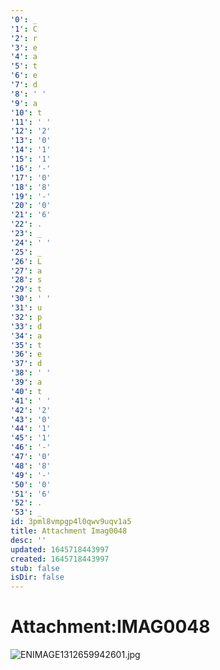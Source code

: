 ```yaml
---
'0': _
'1': C
'2': r
'3': e
'4': a
'5': t
'6': e
'7': d
'8': ' '
'9': a
'10': t
'11': ' '
'12': '2'
'13': '0'
'14': '1'
'15': '1'
'16': '-'
'17': '0'
'18': '8'
'19': '-'
'20': '0'
'21': '6'
'22': .
'23': _
'24': ' '
'25': _
'26': L
'27': a
'28': s
'29': t
'30': ' '
'31': u
'32': p
'33': d
'34': a
'35': t
'36': e
'37': d
'38': ' '
'39': a
'40': t
'41': ' '
'42': '2'
'43': '0'
'44': '1'
'45': '1'
'46': '-'
'47': '0'
'48': '8'
'49': '-'
'50': '0'
'51': '6'
'52': .
'53': _
id: 3pml8vmpgp4l0qwv9uqv1a5
title: Attachment Imag0048
desc: ''
updated: 1645718443997
created: 1645718443997
stub: false
isDir: false
---
```


# Attachment:IMAG0048


![ENIMAGE1312659942601.jpg](./_resources/Attachment-IMAG0048.resources/ENIMAGE1312659942601.jpg)


